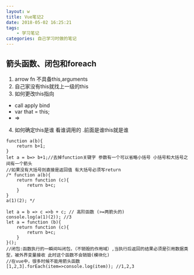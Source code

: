 ```yaml
---
layout: w
title: Vue笔记2
date: 2018-05-02 16:25:21
tags:
    - 学习笔记
categories: 自己学习时做的笔记
---
```

## 箭头函数、闭包和foreach
1. arrow fn 不具备this,arguments   
2. 自己家没有this就找上一级的this
3. 如何更改this指向
- call apply bind 
- var that = this;
-  =>
4. 如何确定this是谁 看谁调用的 .前面是谁this就是谁

```
function a(b){
    return b+1;
}
let a = b=> b+1;//去掉function关键字 参数有一个可以省略小括号 小括号和大括号之间有一个箭头
//如果没有大括号则直接是返回值 有大括号必须写return
/* function a(b){
    return function (c){
        return b+c;
    }
}
a(1)(2); */

let a = b => c =>b + c; // 高阶函数 (>=两箭头的)
console.log(a(1)(2)); //3
let a = function (b){
    return function (c){
        return b+c;
    }
}();
//闭包:函数执行的一瞬间叫闭包，（不销毁的作用域）,当执行后返回的结果必须是引用数据类型，被外界变量接收 此时这个函数不会销毁(模块化)
//在vue中，很多时候不能用箭头函数
[1,2,3].forEach(item=>console.log(item)); //1,2,3
```
